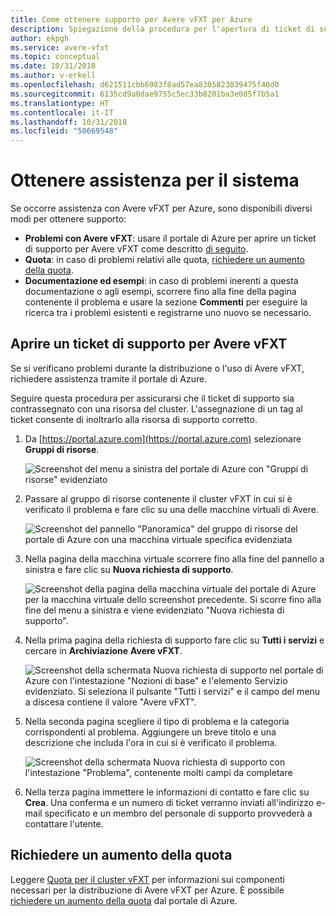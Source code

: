```yaml
---
title: Come ottenere supporto per Avere vFXT per Azure
description: Spiegazione della procedura per l'apertura di ticket di supporto relativi ad Avere vFXT per Azure
author: ekpgh
ms.service: avere-vfxt
ms.topic: conceptual
ms.date: 10/31/2018
ms.author: v-erkell
ms.openlocfilehash: d621511cbb6983f8ad57ea8305823039475f40d0
ms.sourcegitcommit: 6135cd9a0dae9755c5ec33b8201ba3e0d5f7b5a1
ms.translationtype: HT
ms.contentlocale: it-IT
ms.lasthandoff: 10/31/2018
ms.locfileid: "50669548"
---
```

# <a name="get-help-with-your-system"></a>Ottenere assistenza per il sistema

Se occorre assistenza con Avere vFXT per Azure, sono disponibili diversi modi per ottenere supporto:

* **Problemi con Avere vFXT**: usare il portale di Azure per aprire un ticket di supporto per Avere vFXT come descritto [di seguito](#open-a-support-ticket-for-your-avere-vfxt).
* **Quota**: in caso di problemi relativi alle quota, [richiedere un aumento della quota](#request-a-quota-increase).
* **Documentazione ed esempi**: in caso di problemi inerenti a questa documentazione o agli esempi, scorrere fino alla fine della pagina contenente il problema e usare la sezione **Commenti** per eseguire la ricerca tra i problemi esistenti e registrarne uno nuovo se necessario.  

## <a name="open-a-support-ticket-for-your-avere-vfxt"></a>Aprire un ticket di supporto per Avere vFXT

Se si verificano problemi durante la distribuzione o l'uso di Avere vFXT, richiedere assistenza tramite il portale di Azure.  

Seguire questa procedura per assicurarsi che il ticket di supporto sia contrassegnato con una risorsa del cluster. L'assegnazione di un tag al ticket consente di inoltrarlo alla risorsa di supporto corretto. 

1. Da [https://portal.azure.com](https://portal.azure.com) selezionare **Gruppi di risorse**.

   ![Screenshot del menu a sinistra del portale di Azure con "Gruppi di risorse" evidenziato](media/avere-vfxt-ticket-rg.png)

1. Passare al gruppo di risorse contenente il cluster vFXT in cui si è verificato il problema e fare clic su una delle macchine virtuali di Avere.

    ![Screenshot del pannello "Panoramica" del gruppo di risorse del portale di Azure con una macchina virtuale specifica evidenziata](media/avere-vfxt-ticket-vm.png)

1. Nella pagina della macchina virtuale scorrere fino alla fine del pannello a sinistra e fare clic su **Nuova richiesta di supporto**.

    ![Screenshot della pagina della macchina virtuale del portale di Azure per la macchina virtuale dello screenshot precedente. Si scorre fino alla fine del menu a sinistra e viene evidenziato "Nuova richiesta di supporto".](media/avere-vfxt-ticket-request.png)

1. Nella prima pagina della richiesta di supporto fare clic su **Tutti i servizi** e cercare in **Archiviazione** **Avere vFXT**.

    ![Screenshot della schermata Nuova richiesta di supporto nel portale di Azure con l'intestazione "Nozioni di base" e l'elemento Servizio evidenziato. Si seleziona il pulsante "Tutti i servizi" e il campo del menu a discesa contiene il valore "Avere vFXT".](media/avere-vfxt-ticket-service.png)

1. Nella seconda pagina scegliere il tipo di problema e la categoria corrispondenti al problema. Aggiungere un breve titolo e una descrizione che includa l'ora in cui si è verificato il problema. 

   ![Screenshot della schermata Nuova richiesta di supporto con l'intestazione "Problema", contenente molti campi da completare](media/avere-vfxt-ticket-problem.png)

1. Nella terza pagina immettere le informazioni di contatto e fare clic su **Crea**. Una conferma e un numero di ticket verranno inviati all'indirizzo e-mail specificato e un membro del personale di supporto provvederà a contattare l'utente.

## <a name="request-a-quota-increase"></a>Richiedere un aumento della quota

Leggere [Quota per il cluster vFXT](avere-vfxt-prereqs.md#quota-for-the-vfxt-cluster) per informazioni sui componenti necessari per la distribuzione di Avere vFXT per Azure. È possibile [richiedere un aumento della quota](https://docs.microsoft.com/azure/azure-supportability/resource-manager-core-quotas-request) dal portale di Azure.